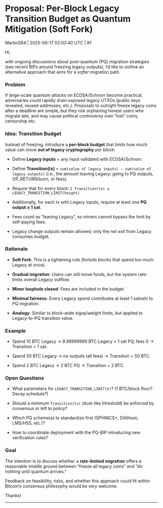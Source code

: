# Proposal: Per-Block Legacy Transition Budget as Quantum Mitigation (Soft Fork)

MartinS84 | 2025-08-17 02:03:40 UTC | #1

Hi,

with ongoing discussions about post-quantum (PQ) migration strategies (see recent BIPs around freezing legacy outputs), I’d like to outline an alternative approach that aims for a *softer* migration path.

### Problem

If large-scale quantum attacks on ECDSA/Schnorr become practical, adversaries could rapidly drain exposed legacy UTXOs (public keys revealed, reused addresses, etc.). Proposals to outright freeze legacy coins after a deadline are simple, but they risk orphaning honest users who migrate late, and may cause political controversy over “lost” coins, censorship etc.

### Idea: Transition Budget

Instead of freezing, introduce a **per-block budget** that limits how much value can move **out of legacy cryptography** per block:

* Define **Legacy inputs** = any input validated with ECDSA/Schnorr.

* Define **Transition(tx)** =
  `sum(value of legacy inputs) − sum(value of legacy outputs)`
  (i.e., the amount leaving Legacy: going to PQ outputs, OP_RETURN/burn, or fees).

* Require that for every block:
  `Σ Transition(tx) ≤ LEGACY_TRANSITION_LIMIT(height)`

* Additionally, for each tx with Legacy inputs, require at least one **PQ output ≥ 1 sat**.

* Fees count as “leaving Legacy”, so miners cannot bypass the limit by self-paying fees.

* Legacy change outputs remain allowed; only the *net exit* from Legacy consumes budget.

### Rationale

* **Soft Fork**: This is a tightening rule (forbids blocks that spend too much Legacy at once).

* **Gradual migration**: Users can still move funds, but the system rate-limits overall Legacy outflow.

* **Miner loophole closed**: Fees are included in the budget.

* **Minimal fairness**: Every Legacy spend contributes at least 1 satoshi to PQ migration.

* **Analogy**: Similar to block-wide sigop/weight limits, but applied to Legacy-to-PQ transition value.

### Example

* Spend 10 BTC Legacy → 9.99999999 BTC Legacy + 1 sat PQ, fees 0 → Transition = 1 sat.

* Spend 50 BTC Legacy → no outputs (all fees) → Transition = 50 BTC.

* Spend 2 BTC Legacy → 2 BTC PQ → Transition = 2 BTC.

### Open Questions

* What parameters for `LEGACY_TRANSITION_LIMIT(h)`? (1 BTC/block floor? Decay schedule?)

* Should a minimum `Transition(tx)` (dust-like threshold) be enforced by consensus or left to policy?

* Which PQ scheme(s) to standardize first (SPHINCS+, Dilithium, LMS/HSS, etc.)?

* How to coordinate deployment with the PQ-BIP introducing new verification rules?

### Goal

The intention is to discuss whether a **rate-limited migration** offers a reasonable middle ground between “freeze all legacy coins” and “do nothing until quantum arrives.”

Feedback on feasibility, risks, and whether this approach could fit within Bitcoin’s consensus philosophy would be very welcome.

Thanks!

-------------------------

